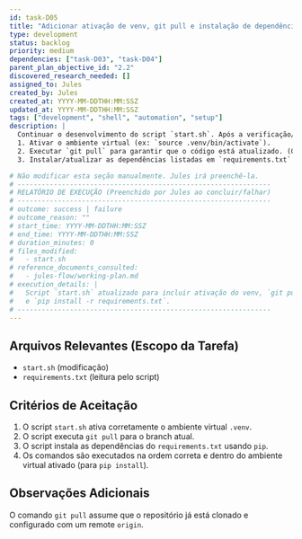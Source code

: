 ```yaml
---
id: task-D05
title: "Adicionar ativação de venv, git pull e instalação de dependências ao start.sh"
type: development
status: backlog
priority: medium
dependencies: ["task-D03", "task-D04"]
parent_plan_objective_id: "2.2"
discovered_research_needed: []
assigned_to: Jules
created_by: Jules
created_at: YYYY-MM-DDTHH:MM:SSZ
updated_at: YYYY-MM-DDTHH:MM:SSZ
tags: ["development", "shell", "automation", "setup"]
description: |
  Continuar o desenvolvimento do script `start.sh`. Após a verificação/criação do ambiente virtual (`.venv`), adicionar os seguintes comandos:
  1. Ativar o ambiente virtual (ex: `source .venv/bin/activate`).
  2. Executar `git pull` para garantir que o código está atualizado. (Considerar `git pull origin $(git rev-parse --abbrev-ref HEAD)` para o branch atual).
  3. Instalar/atualizar as dependências listadas em `requirements.txt` usando `pip install -r requirements.txt`.

# Não modificar esta seção manualmente. Jules irá preenchê-la.
# ---------------------------------------------------------------
# RELATÓRIO DE EXECUÇÃO (Preenchido por Jules ao concluir/falhar)
# ---------------------------------------------------------------
# outcome: success | failure
# outcome_reason: ""
# start_time: YYYY-MM-DDTHH:MM:SSZ
# end_time: YYYY-MM-DDTHH:MM:SSZ
# duration_minutes: 0
# files_modified:
#   - start.sh
# reference_documents_consulted:
#   - jules-flow/working-plan.md
# execution_details: |
#   Script `start.sh` atualizado para incluir ativação do venv, `git pull` no branch atual,
#   e `pip install -r requirements.txt`.
# ---------------------------------------------------------------
---
```


## Arquivos Relevantes (Escopo da Tarefa)
* `start.sh` (modificação)
* `requirements.txt` (leitura pelo script)

## Critérios de Aceitação
1.  O script `start.sh` ativa corretamente o ambiente virtual `.venv`.
2.  O script executa `git pull` para o branch atual.
3.  O script instala as dependências do `requirements.txt` usando `pip`.
4.  Os comandos são executados na ordem correta e dentro do ambiente virtual ativado (para `pip install`).

## Observações Adicionais
O comando `git pull` assume que o repositório já está clonado e configurado com um remote `origin`.
```

